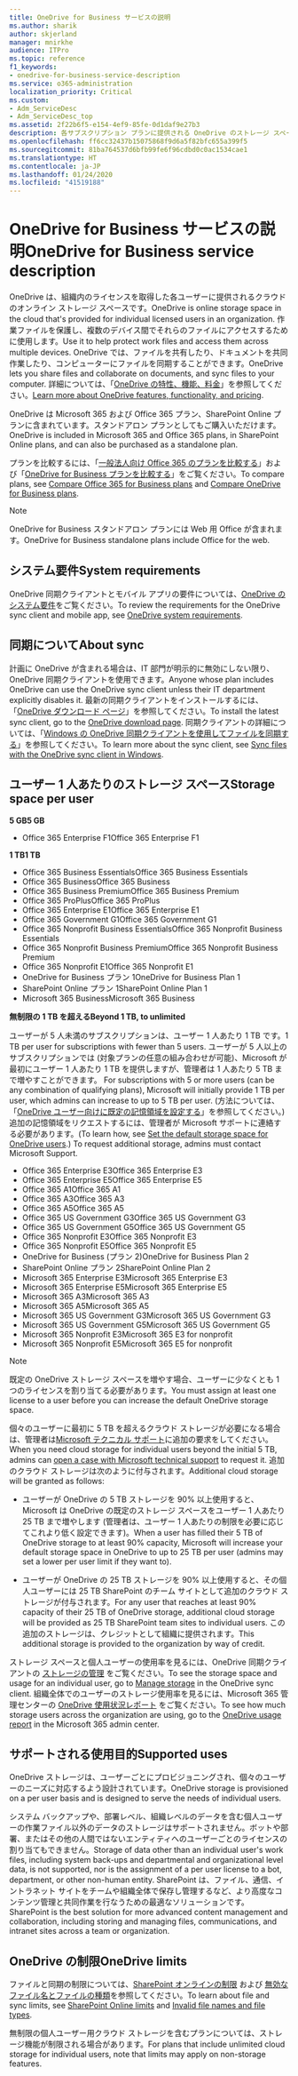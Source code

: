 ```yaml
---
title: OneDrive for Business サービスの説明
ms.author: sharik
author: skjerland
manager: mnirkhe
audience: ITPro
ms.topic: reference
f1_keywords:
- onedrive-for-business-service-description
ms.service: o365-administration
localization_priority: Critical
ms.custom:
- Adm_ServiceDesc
- Adm_ServiceDesc_top
ms.assetid: 2f22b6f5-e154-4ef9-85fe-0d1daf9e27b3
description: 各サブスクリプション プランに提供される OneDrive のストレージ スペースについて詳しく知る。
ms.openlocfilehash: ff6cc32437b15075868f9d6a5f82bfc655a399f5
ms.sourcegitcommit: 81ba764537d6bfb99fe6f96cdbd0c0ac1534cae1
ms.translationtype: HT
ms.contentlocale: ja-JP
ms.lasthandoff: 01/24/2020
ms.locfileid: "41519188"
---
```

# <a name="onedrive-for-business-service-description"></a><span data-ttu-id="a300a-103">OneDrive for Business サービスの説明</span><span class="sxs-lookup"><span data-stu-id="a300a-103">OneDrive for Business service description</span></span>

<span data-ttu-id="a300a-104">OneDrive は、組織内のライセンスを取得した各ユーザーに提供されるクラウドのオンライン ストレージ スペースです。</span><span class="sxs-lookup"><span data-stu-id="a300a-104">OneDrive is online storage space in the cloud that's provided for individual licensed users in an organization.</span></span> <span data-ttu-id="a300a-105">作業ファイルを保護し、複数のデバイス間でそれらのファイルにアクセスするために使用します。</span><span class="sxs-lookup"><span data-stu-id="a300a-105">Use it to help protect work files and access them across multiple devices.</span></span> <span data-ttu-id="a300a-106">OneDrive では、ファイルを共有したり、ドキュメントを共同作業したり、コンピューターにファイルを同期することができます。</span><span class="sxs-lookup"><span data-stu-id="a300a-106">OneDrive lets you share files and collaborate on documents, and sync files to your computer.</span></span> <span data-ttu-id="a300a-107">詳細については、「[OneDrive の特性、機能、料金](https://go.microsoft.com/fwlink/?linkid=850345)」を参照してください。</span><span class="sxs-lookup"><span data-stu-id="a300a-107">[Learn more about OneDrive features, functionality, and pricing](https://go.microsoft.com/fwlink/?linkid=850345).</span></span>
  
<span data-ttu-id="a300a-108">OneDrive は Microsoft 365 および Office 365 プラン、SharePoint Online プランに含まれています。スタンドアロン プランとしてもご購入いただけます。</span><span class="sxs-lookup"><span data-stu-id="a300a-108">OneDrive is included in Microsoft 365 and Office 365 plans, in SharePoint Online plans, and can also be purchased as a standalone plan.</span></span> 
    
<span data-ttu-id="a300a-109">プランを比較するには、「[一般法人向け Office 365 のプランを比較する](https://go.microsoft.com/fwlink/?linkid=799177)」および「[OneDrive for Business プランを比較する](https://products.office.com/onedrive-for-business/compare-onedrive-for-business-plans)」をご覧ください。</span><span class="sxs-lookup"><span data-stu-id="a300a-109">To compare plans, see [Compare Office 365 for Business plans](https://go.microsoft.com/fwlink/?linkid=799177) and [Compare OneDrive for Business plans](https://products.office.com/onedrive-for-business/compare-onedrive-for-business-plans).</span></span> 
  
> [!NOTE]
> <span data-ttu-id="a300a-110">OneDrive for Business スタンドアロン プランには Web 用 Office が含まれます。</span><span class="sxs-lookup"><span data-stu-id="a300a-110">OneDrive for Business standalone plans include Office for the web.</span></span> 
  
## <a name="system-requirements"></a><span data-ttu-id="a300a-111">システム要件</span><span class="sxs-lookup"><span data-stu-id="a300a-111">System requirements</span></span>

<span data-ttu-id="a300a-112">OneDrive 同期クライアントとモバイル アプリの要件については、[OneDrive のシステム要件](https://go.microsoft.com/fwlink/?linkid=837584)をご覧ください。</span><span class="sxs-lookup"><span data-stu-id="a300a-112">To review the requirements for the OneDrive sync client and mobile app, see [OneDrive system requirements](https://go.microsoft.com/fwlink/?linkid=837584).</span></span>
  
## <a name="about-sync"></a><span data-ttu-id="a300a-113">同期について</span><span class="sxs-lookup"><span data-stu-id="a300a-113">About sync</span></span>

<span data-ttu-id="a300a-114">計画に OneDrive が含まれる場合は、IT 部門が明示的に無効にしない限り、OneDrive 同期クライアントを使用できます。</span><span class="sxs-lookup"><span data-stu-id="a300a-114">Anyone whose plan includes OneDrive can use the OneDrive sync client unless their IT department explicitly disables it.</span></span> <span data-ttu-id="a300a-115">最新の同期クライアントをインストールするには、「[OneDrive ダウンロード ページ](https://onedrive.live.com/about/download/)」を参照してください。</span><span class="sxs-lookup"><span data-stu-id="a300a-115">To install the latest sync client, go to the [OneDrive download page](https://onedrive.live.com/about/download/).</span></span> <span data-ttu-id="a300a-116">同期クライアントの詳細については、「[Windows の OneDrive 同期クライアントを使用してファイルを同期する](https://support.office.com/article/615391c4-2bd3-4aae-a42a-858262e42a49)」を参照してください。</span><span class="sxs-lookup"><span data-stu-id="a300a-116">To learn more about the sync client, see [Sync files with the OneDrive sync client in Windows](https://support.office.com/article/615391c4-2bd3-4aae-a42a-858262e42a49).</span></span>
  
## <a name="storage-space-per-user"></a><span data-ttu-id="a300a-117">ユーザー 1 人あたりのストレージ スペース</span><span class="sxs-lookup"><span data-stu-id="a300a-117">Storage space per user</span></span>

<span data-ttu-id="a300a-118">**5 GB**</span><span class="sxs-lookup"><span data-stu-id="a300a-118">**5 GB**</span></span>

- <span data-ttu-id="a300a-119">Office 365 Enterprise F1</span><span class="sxs-lookup"><span data-stu-id="a300a-119">Office 365 Enterprise F1</span></span>

<span data-ttu-id="a300a-120">**1 TB**</span><span class="sxs-lookup"><span data-stu-id="a300a-120">**1 TB**</span></span>

- <span data-ttu-id="a300a-121">Office 365 Business Essentials</span><span class="sxs-lookup"><span data-stu-id="a300a-121">Office 365 Business Essentials</span></span>
- <span data-ttu-id="a300a-122">Office 365 Business</span><span class="sxs-lookup"><span data-stu-id="a300a-122">Office 365 Business</span></span>
- <span data-ttu-id="a300a-123">Office 365 Business Premium</span><span class="sxs-lookup"><span data-stu-id="a300a-123">Office 365 Business Premium</span></span>
- <span data-ttu-id="a300a-124">Office 365 ProPlus</span><span class="sxs-lookup"><span data-stu-id="a300a-124">Office 365 ProPlus</span></span>
- <span data-ttu-id="a300a-125">Office 365 Enterprise E1</span><span class="sxs-lookup"><span data-stu-id="a300a-125">Office 365 Enterprise E1</span></span>
- <span data-ttu-id="a300a-126">Office 365 Government G1</span><span class="sxs-lookup"><span data-stu-id="a300a-126">Office 365 Government G1</span></span>
- <span data-ttu-id="a300a-127">Office 365 Nonprofit Business Essentials</span><span class="sxs-lookup"><span data-stu-id="a300a-127">Office 365 Nonprofit Business Essentials</span></span>
- <span data-ttu-id="a300a-128">Office 365 Nonprofit Business Premium</span><span class="sxs-lookup"><span data-stu-id="a300a-128">Office 365 Nonprofit Business Premium</span></span>
- <span data-ttu-id="a300a-129">Office 365 Nonprofit E1</span><span class="sxs-lookup"><span data-stu-id="a300a-129">Office 365 Nonprofit E1</span></span>
- <span data-ttu-id="a300a-130">OneDrive for Business プラン 1</span><span class="sxs-lookup"><span data-stu-id="a300a-130">OneDrive for Business Plan 1</span></span>
- <span data-ttu-id="a300a-131">SharePoint Online プラン 1</span><span class="sxs-lookup"><span data-stu-id="a300a-131">SharePoint Online Plan 1</span></span>
- <span data-ttu-id="a300a-132">Microsoft 365 Business</span><span class="sxs-lookup"><span data-stu-id="a300a-132">Microsoft 365 Business</span></span>

<span data-ttu-id="a300a-133">**無制限の 1 TB を超える**</span><span class="sxs-lookup"><span data-stu-id="a300a-133">**Beyond 1 TB, to unlimited**</span></span>
 
<span data-ttu-id="a300a-134">ユーザーが 5 人未満のサブスクリプションは、ユーザー 1 人あたり 1 TB です。</span><span class="sxs-lookup"><span data-stu-id="a300a-134">1 TB per user for subscriptions with fewer than 5 users.</span></span> <span data-ttu-id="a300a-135">ユーザーが 5 人以上のサブスクリプションでは (対象プランの任意の組み合わせが可能)、Microsoft が最初にユーザー 1 人あたり 1 TB を提供しますが、管理者は 1 人あたり 5 TB まで増やすことができます。 </span><span class="sxs-lookup"><span data-stu-id="a300a-135">For subscriptions with 5 or more users (can be any combination of qualifying plans), Microsoft will initially provide 1 TB per user, which admins can increase to up to 5 TB per user.</span></span> <span data-ttu-id="a300a-136">(方法については、「[OneDrive ユーザー向けに既定の記憶領域を設定する](/onedrive/set-default-storage-space)」を参照してください。) 追加の記憶領域をリクエストするには、管理者が Microsoft サポートに連絡する必要があります。</span><span class="sxs-lookup"><span data-stu-id="a300a-136">(To learn how, see [Set the default storage space for OneDrive users](/onedrive/set-default-storage-space).) To request additional storage, admins must contact Microsoft Support.</span></span>

- <span data-ttu-id="a300a-137">Office 365 Enterprise E3</span><span class="sxs-lookup"><span data-stu-id="a300a-137">Office 365 Enterprise E3</span></span>
- <span data-ttu-id="a300a-138">Office 365 Enterprise E5</span><span class="sxs-lookup"><span data-stu-id="a300a-138">Office 365 Enterprise E5</span></span>
- <span data-ttu-id="a300a-139">Office 365 A1</span><span class="sxs-lookup"><span data-stu-id="a300a-139">Office 365 A1</span></span>
- <span data-ttu-id="a300a-140">Office 365 A3</span><span class="sxs-lookup"><span data-stu-id="a300a-140">Office 365 A3</span></span>
- <span data-ttu-id="a300a-141">Office 365 A5</span><span class="sxs-lookup"><span data-stu-id="a300a-141">Office 365 A5</span></span>
- <span data-ttu-id="a300a-142">Office 365 US Government G3</span><span class="sxs-lookup"><span data-stu-id="a300a-142">Office 365 US Government G3</span></span>
- <span data-ttu-id="a300a-143">Office 365 US Government G5</span><span class="sxs-lookup"><span data-stu-id="a300a-143">Office 365 US Government G5</span></span>
- <span data-ttu-id="a300a-144">Office 365 Nonprofit E3</span><span class="sxs-lookup"><span data-stu-id="a300a-144">Office 365 Nonprofit E3</span></span>
- <span data-ttu-id="a300a-145">Office 365 Nonprofit E5</span><span class="sxs-lookup"><span data-stu-id="a300a-145">Office 365 Nonprofit E5</span></span>
- <span data-ttu-id="a300a-146">OneDrive for Business (プラン 2)</span><span class="sxs-lookup"><span data-stu-id="a300a-146">OneDrive for Business Plan 2</span></span>
- <span data-ttu-id="a300a-147">SharePoint Online プラン 2</span><span class="sxs-lookup"><span data-stu-id="a300a-147">SharePoint Online Plan 2</span></span>
- <span data-ttu-id="a300a-148">Microsoft 365 Enterprise E3</span><span class="sxs-lookup"><span data-stu-id="a300a-148">Microsoft 365 Enterprise E3</span></span>
- <span data-ttu-id="a300a-149">Microsoft 365 Enterprise E5</span><span class="sxs-lookup"><span data-stu-id="a300a-149">Microsoft 365 Enterprise E5</span></span>
- <span data-ttu-id="a300a-150">Microsoft 365 A3</span><span class="sxs-lookup"><span data-stu-id="a300a-150">Microsoft 365 A3</span></span>
- <span data-ttu-id="a300a-151">Microsoft 365 A5</span><span class="sxs-lookup"><span data-stu-id="a300a-151">Microsoft 365 A5</span></span>
- <span data-ttu-id="a300a-152">Microsoft 365 US Government G3</span><span class="sxs-lookup"><span data-stu-id="a300a-152">Microsoft 365 US Government G3</span></span>
- <span data-ttu-id="a300a-153">Microsoft 365 US Government G5</span><span class="sxs-lookup"><span data-stu-id="a300a-153">Microsoft 365 US Government G5</span></span>
- <span data-ttu-id="a300a-154">Microsoft 365 Nonprofit E3</span><span class="sxs-lookup"><span data-stu-id="a300a-154">Microsoft 365 E3 for nonprofit</span></span>
- <span data-ttu-id="a300a-155">Microsoft 365 Nonprofit E5</span><span class="sxs-lookup"><span data-stu-id="a300a-155">Microsoft 365 E5 for nonprofit</span></span>

> [!NOTE]
> <span data-ttu-id="a300a-156">既定の OneDrive ストレージ スペースを増やす場合、ユーザーに少なくとも 1 つのライセンスを割り当てる必要があります。</span><span class="sxs-lookup"><span data-stu-id="a300a-156">You must assign at least one license to a user before you can increase the default OneDrive storage space.</span></span> 
  
<span data-ttu-id="a300a-157">個々のユーザーに最初に 5 TB を超えるクラウド ストレージが必要になる場合は、管理者は[Microsoft テクニカル サポート](https://go.microsoft.com/fwlink/?linkid=869559)に追加の要求をしてください。</span><span class="sxs-lookup"><span data-stu-id="a300a-157">When you need cloud storage for individual users beyond the initial 5 TB, admins can [open a case with Microsoft technical support](https://go.microsoft.com/fwlink/?linkid=869559) to request it.</span></span> <span data-ttu-id="a300a-158">追加のクラウド ストレージは次のように付与されます。</span><span class="sxs-lookup"><span data-stu-id="a300a-158">Additional cloud storage will be granted as follows:</span></span> 
  
- <span data-ttu-id="a300a-159">ユーザーが OneDrive の 5 TB ストレージを 90% 以上使用すると、Microsoft は OneDrive の既定のストレージ スペースをユーザー 1 人あたり 25 TB まで増やします (管理者は、ユーザー 1 人あたりの制限を必要に応じてこれより低く設定できます)。</span><span class="sxs-lookup"><span data-stu-id="a300a-159">When a user has filled their 5 TB of OneDrive storage to at least 90% capacity, Microsoft will increase your default storage space in OneDrive to up to 25 TB per user (admins may set a lower per user limit if they want to).</span></span> 
    
- <span data-ttu-id="a300a-160">ユーザーが OneDrive の 25 TB ストレージを 90% 以上使用すると、その個人ユーザーには 25 TB SharePoint のチーム サイトとして追加のクラウド ストレージが付与されます。</span><span class="sxs-lookup"><span data-stu-id="a300a-160">For any user that reaches at least 90% capacity of their 25 TB of OneDrive storage, additional cloud storage will be provided as 25 TB SharePoint team sites to individual users.</span></span> <span data-ttu-id="a300a-161">この追加のストレージは、クレジットとして組織に提供されます。</span><span class="sxs-lookup"><span data-stu-id="a300a-161">This additional storage is provided to the organization by way of credit.</span></span>
    
<span data-ttu-id="a300a-162">ストレージ スペースと個人ユーザーの使用率を見るには、OneDrive 同期クライアントの [ストレージの管理](https://support.office.com/article/31519161-059C-4764-B6F8-F5CD29F7FE68) をご覧ください。</span><span class="sxs-lookup"><span data-stu-id="a300a-162">To see the storage space and usage for an individual user, go to [Manage storage](https://support.office.com/article/31519161-059C-4764-B6F8-F5CD29F7FE68) in the OneDrive sync client.</span></span> <span data-ttu-id="a300a-163">組織全体でのユーザーのストレージ使用率を見るには、Microsoft 365 管理センターの [OneDrive 使用状況レポート](/office365/admin/activity-reports/onedrive-for-business-usage) をご覧ください。</span><span class="sxs-lookup"><span data-stu-id="a300a-163">To see how much storage users across the organization are using, go to the [OneDrive usage report](/office365/admin/activity-reports/onedrive-for-business-usage) in the Microsoft 365 admin center.</span></span> 
   
## <a name="supported-uses"></a><span data-ttu-id="a300a-164">サポートされる使用目的</span><span class="sxs-lookup"><span data-stu-id="a300a-164">Supported uses</span></span>

<span data-ttu-id="a300a-165">OneDrive ストレージは、ユーザーごとにプロビジョニングされ、個々のユーザーのニーズに対応するよう設計されています。</span><span class="sxs-lookup"><span data-stu-id="a300a-165">OneDrive storage is provisioned on a per user basis and is designed to serve the needs of individual users.</span></span>
  
<span data-ttu-id="a300a-166">システム バックアップや、部署レベル、組織レベルのデータを含む個人ユーザーの作業ファイル以外のデータのストレージはサポートされません。ボットや部署、またはその他の人間ではないエンティティへのユーザーごとのライセンスの割り当てもできません。</span><span class="sxs-lookup"><span data-stu-id="a300a-166">Storage of data other than an individual user's work files, including system back-ups and departmental and organizational level data, is not supported, nor is the assignment of a per user license to a bot, department, or other non-human entity.</span></span> <span data-ttu-id="a300a-167">SharePoint は、ファイル、通信、イントラネット サイトをチームや組織全体で保存し管理するなど、より高度なコンテンツ管理と共同作業を行なうための最適なソリューションです。</span><span class="sxs-lookup"><span data-stu-id="a300a-167">SharePoint is the best solution for more advanced content management and collaboration, including storing and managing files, communications, and intranet sites across a team or organization.</span></span>
  
## <a name="onedrive-limits"></a><span data-ttu-id="a300a-168">OneDrive の制限</span><span class="sxs-lookup"><span data-stu-id="a300a-168">OneDrive limits</span></span>

<span data-ttu-id="a300a-169">ファイルと同期の制限については、[SharePoint オンラインの制限](/office365/servicedescriptions/sharepoint-online-service-description/sharepoint-online-limits) および [無効なファイル名とファイルの種類](https://support.office.com/article/64883a5d-228e-48f5-b3d2-eb39e07630fa)を参照してください。</span><span class="sxs-lookup"><span data-stu-id="a300a-169">To learn about file and sync limits, see [SharePoint Online limits](/office365/servicedescriptions/sharepoint-online-service-description/sharepoint-online-limits) and [Invalid file names and file types](https://support.office.com/article/64883a5d-228e-48f5-b3d2-eb39e07630fa).</span></span>
  
<span data-ttu-id="a300a-170">無制限の個人ユーザー用クラウド ストレージを含むプランについては、ストレージ機能が制限される場合があります。</span><span class="sxs-lookup"><span data-stu-id="a300a-170">For plans that include unlimited cloud storage for individual users, note that limits may apply on non-storage features.</span></span> 
  